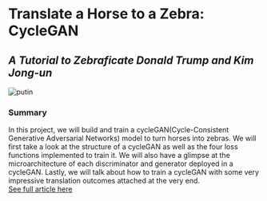 # Translate a Horse to a Zebra: CycleGAN  
## *A Tutorial to Zebraficate Donald Trump and Kim Jong-un*     
![putin](https://user-images.githubusercontent.com/47257479/102256118-95117100-3ed0-11eb-930c-601b3dfebc45.jpeg)

### Summary
In this project, we will build and train a cycleGAN(Cycle-Consistent Generative Adversarial Networks) model to turn horses into zebras. We will first take a look at the structure of a cycleGAN as well as the four loss functions implemented to train it. We will also have a glimpse at the microarchitecture of each discriminator and generator deployed in a cycleGAN. Lastly, we will talk about how to train a cycleGAN with some very impressive translation outcomes attached at the very end.   
[See full article here](https://towardsdatascience.com/translate-a-horse-to-a-zebra-cyclegan-6c3e12e40f53)
